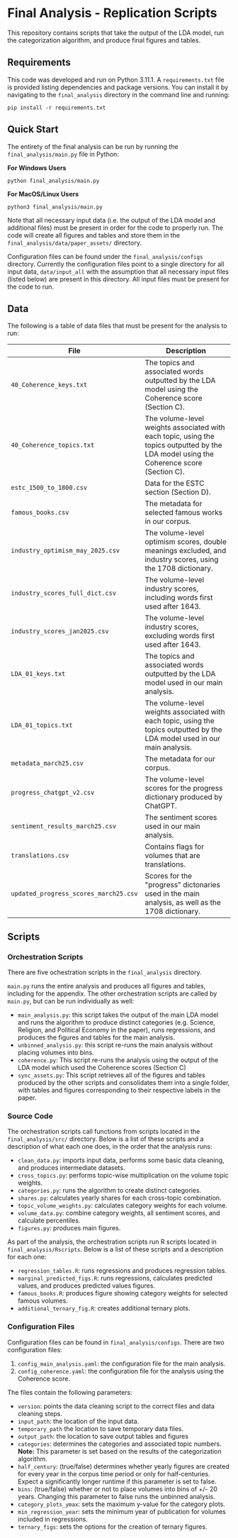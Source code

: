# Final Analysis - Replication Scripts

This repository contains scripts that take the output of the LDA model, run the categorization algorithm, and produce final figures and tables.

## Requirements

This code was developed and run on Python 3.11.1. A `requirements.txt` file is provided listing dependencies and package versions. You can install it by navigating to the `final_analysis` directory in the command line and running:

```
pip install -r requirements.txt
```

## Quick Start

The entirety of the final analysis can be run by running the `final_analysis/main.py` file in Python:

**For Windows Users**
```
python final_analysis/main.py
```

**For MacOS/Linux Users**
```
python3 final_analysis/main.py
```

Note that all necessary input data (i.e. the output of the LDA model and additional files) must be present in order for the code to properly run. The code will create all figures and tables and store them in the `final_analysis/data/paper_assets/` directory.

Configuration files can be found under the `final_analysis/configs` directory. Currently the configuration files point to a single directory for all input data, `data/input_all` with the assumption that all necessary input files (listed below) are present in this directory. All input files must be present for the code to run.

## Data

The following is a table of data files that must be present for the analysis to run:

| File | Description |
|------|-------------|
| `40_Coherence_keys.txt` | The topics and associated words outputted by the LDA model using the Coherence score (Section C). |
| `40_Coherence_topics.txt` | The volume-level weights associated with each topic, using the topics outputted by the LDA model using the Coherence score (Section C). |
| `estc_1500_to_1800.csv` | Data for the ESTC section (Section D). |
| `famous_books.csv` | The metadata for selected famous works in our corpus. |
| `industry_optimism_may_2025.csv` | The volume-level optimism scores, double meanings excluded, and industry scores, using the 1708 dictionary. |
| `industry_scores_full_dict.csv` | The volume-level industry scores, including words first used after 1643. |
| `industry_scores_jan2025.csv` | The volume-level industry scores, excluding words first used after 1643. |
| `LDA_01_keys.txt` | The topics and associated words outputted by the LDA model used in our main analysis. |
| `LDA_01_topics.txt` | The volume-level weights associated with each topic, using the topics outputted by the LDA model used in our main analysis. |
| `metadata_march25.csv` | The metadata for our corpus. |
| `progress_chatgpt_v2.csv` | The volume-level scores for the progress dictionary produced by ChatGPT. |
| `sentiment_results_march25.csv` | The sentiment scores used in our main analysis. |
| `translations.csv` | Contains flags for volumes that are translations. |
| `updated_progress_scores_march25.csv` | Scores for the "progress" dictonaries used in the main analysis, as well as the 1708 dictionary. |

## Scripts

### Orchestration Scripts

There are five ochestration scripts in the `final_analysis` directory.

`main.py` runs the entire analysis and produces all figures and tables, including for the appendix. The other orchestration scripts are called by `main.py`, but can be run individually as well:
- `main_analysis.py`: this script takes the output of the main LDA model and runs the algorithm to produce distinct categories (e.g. Science, Religion, and Political Economy in the paper), runs regressions, and produces the figures and tables for the main analysis.
- `unbinned_analysis.py`: this script re-runs the main analysis without placing volumes into bins.
- `coherence.py`: This script re-runs the analysis using the output of the LDA model which used the Coherence scores (Section C)
- `sync_assets.py`: This script retrieves all of the figures and tables produced by the other scripts and consolidates them into a single folder, with tables and figures corresponding to their respective labels in the paper.

### Source Code

The orchestration scripts call functions from scripts located in the `final_analysis/src/` directory. Below is a list of these scripts and a description of what each one does, in the order that the analysis runs:
- `clean_data.py`: imports input data, performs some basic data cleaning, and produces intermediate datasets.
- `cross_topics.py`: performs topic-wise multiplication on the volume topic weights.
- `categories.py`: runs the algorithm to create distinct categories.
- `shares.py`: calculates yearly shares for each cross-topic combination.
- `topic_volume_weights.py`: calculates category weights for each volume.
- `volume_data.py`: combine category weights, all sentiment scores, and calculate percentiles.
- `figures.py`: produces main figures.

As part of the analysis, the orchestration scripts run R scripts located in `final_analysis/Rscripts`. Below is a list of these scripts and a description for each one:
- `regression_tables.R`: runs regressions and produces regression tables.
- `marginal_predicted_figs.R`: runs regressions, calculates predicted values, and produces predicted values figures.
- `famous_books.R`: produces figure showing category weights for selected famous volumes.
- `additional_ternary_fig.R`: creates additional ternary plots.

### Configuration Files

Configuration files can be found in `final_analysis/configs`. There are two configuration files:
1. `config_main_analysis.yaml`: the configuration file for the main analysis.
2. `config_coherence.yaml`: the configuration file for the analysis using the Coherence score.

The files contain the following parameters:
- `version`: points the data cleaning script to the correct files and data cleaning steps.
- `input_path`: the location of the input data.
- `temporary_path` the location to save temporary data files.
- `output_path`: the location to save output tables and figures
- `categories`: determines the categories and associated topic numbers. **Note:** This parameter is set based on the results of the categorization algorithm.
- `half_century`: (true/false) determines whether yearly figures are created for every year in the corpus time period or only for half-centuries. Expect a significantly longer runtime if this parameter is set to false.
- `bins`: (true/false) whether or not to place volumes into bins of +/- 20 years. Changing this parameter to false runs the unbinned analysis.
- `category_plots_ymax`: sets the maximum y-value for the category plots.
- `min_regression_year`: sets the minimum year of publication for volumes included in regressions.
- `ternary_figs`: sets the options for the creation of ternary figures.




